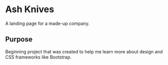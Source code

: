 <h1>Ash Knives</h1>
<p>A landing page for a made-up company.</p>
  
<h2>Purpose</h2>
<p>Beginning project that was created to help me learn more about design and CSS frameworks like Bootstrap.</p>

